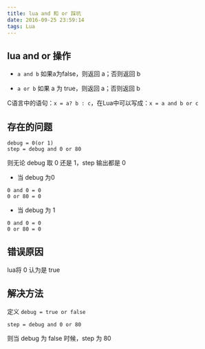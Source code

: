 ```yaml
---
title: lua and 和 or 踩坑
date: 2016-09-25 23:59:14
tags: Lua
---
```


## lua and or 操作
* `a and b`
如果a为false，则返回 a；否则返回 b

* `a or b`
如果 a 为 true，则返回 a；否则返回 b

C语言中的语句：`x = a? b : c`，在Lua中可以写成：`x = a and b or c`

## 存在的问题
```
debug = 0(or 1)
step = debug and 0 or 80
```

<!-- more -->

则无论 debug 取 0 还是 1，step 输出都是 0
* 当 debug 为0
```
0 and 0 = 0
0 or 80 = 0
```
* 当 debug 为 1
```
0 and 0 = 0
0 or 80 = 0
```

## 错误原因
lua将 0 认为是 true

## 解决方法
定义 `debug = true or false`
```
step = debug and 0 or 80
```
则当 debug 为 false 时候，step 为 80
